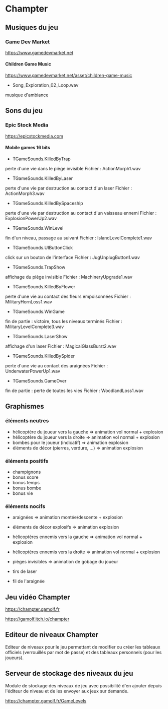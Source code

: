 # Champter

## Musiques du jeu

### Game Dev Market

https://www.gamedevmarket.net

#### Children Game Music

https://www.gamedevmarket.net/asset/children-game-music

* Song_Exploration_02_Loop.wav

musique d'ambiance

## Sons du jeu

### Epic Stock Media 
https://epicstockmedia.com

#### Mobile games 16 bits

* TGameSounds.KilledByTrap

perte d'une vie dans le piège invisible
Fichier : ActionMorph1.wav

* TGameSounds.KilledByLaser

perte d'une vie par destruction au contact d'un laser
Fichier : ActionMorph3.wav

* TGameSounds.KilledBySpaceship

perte d'une vie par destruction au contact d'un vaisseau ennemi
Fichier : ExplosionPowerUp2.wav

* TGameSounds.WinLevel

fin d'un niveau, passage au suivant
Fichier : IslandLevelComplete1.wav

* TGameSounds.UIButtonClick

click sur un bouton de l'interface
Fichier : JugUnplugButton1.wav

* TGameSounds.TrapShow

affichage du piège invisible
Fichier : MachineryUpgrade1.wav

* TGameSounds.KilledByFlower

perte d'une vie au contact des fleurs empoisonnées
Fichier : MilitaryHornLoss1.wav

* TGameSounds.WinGame

fin de partie : victoire, tous les niveaux terminés
Fichier : MilitaryLevelComplete3.wav

* TGameSounds.LaserShow

affichage d'un laser
Fichier : MagicalGlassBurst2.wav

* TGameSounds.KilledBySpider

perte d'une vie au contact des araignées
Fichier : UnderwaterPowerUp1.wav

* TGameSounds.GameOver

fin de partie : perte de toutes les vies
Fichier : WoodlandLoss1.wav

## Graphismes

### éléments neutres

* hélicoptère du joueur vers la gauche => animation vol normal + explosion
* hélicoptère du joueur vers la droite => animation vol normal + explosion
* bombes pour le joueur (indicatif) => animation explosion
* éléments de décor (pierres, verdure, ...) => animation explosion

### éléments positifs

* champignons
* bonus score
* bonus temps
* bonus bombe
* bonus vie

### éléments nocifs

* araignées => animation montée/descente + explosion
* éléments de décor explosifs => animation explosion
* hélicoptères ennemis vers la gauche => animation vol normal + explosion
* hélicoptères ennemis vers la droite => animation vol normal + explosion

* pièges invisibles => animation de gobage du joueur

* tirs de laser
* fil de l'araignée

## Jeu vidéo Champter

https://champter.gamolf.fr

https://gamolf.itch.io/champter

## Editeur de niveaux Champter

Editeur de niveaux pour le jeu permettant de modifier ou créer les tableaux officiels (verrouillés par mot de passe) et des tableaux personnels (pour les joueurs).

## Serveur de stockage des niveaux du jeu

Module de stockage des niveaux de jeu avec possibilité d'en ajouter depuis l'éditeur de niveau et de les envoyer aux jeux sur demande.

https://champter.gamolf.fr/GameLevels
